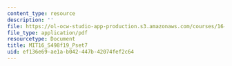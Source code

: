 ```yaml
---
content_type: resource
description: ''
file: https://ol-ocw-studio-app-production.s3.amazonaws.com/courses/16-s498-risk-aware-and-robust-nonlinear-planning-fall-2019/ef136e69ae1ab042447b42074fef2c64_MIT16_S498f19_Pset7.pdf
file_type: application/pdf
resourcetype: Document
title: MIT16_S498f19_Pset7
uid: ef136e69-ae1a-b042-447b-42074fef2c64
---
```

